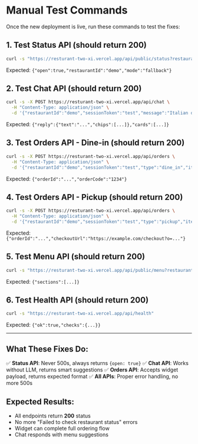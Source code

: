 # Manual Test Commands

Once the new deployment is live, run these commands to test the fixes:

## 1. Test Status API (should return 200)
```bash
curl -s "https://resturant-two-xi.vercel.app/api/public/status?restaurantId=demo"
```
Expected: `{"open":true,"restaurantId":"demo","mode":"fallback"}`

## 2. Test Chat API (should return 200)
```bash
curl -s -X POST https://resturant-two-xi.vercel.app/api/chat \
  -H "Content-Type: application/json" \
  -d '{"restaurantId":"demo","sessionToken":"test","message":"Italian dishes?"}'
```
Expected: `{"reply":{"text":"...","chips":[...]},"cards":[...]}`

## 3. Test Orders API - Dine-in (should return 200)
```bash
curl -s -X POST https://resturant-two-xi.vercel.app/api/orders \
  -H "Content-Type: application/json" \
  -d '{"restaurantId":"demo","sessionToken":"test","type":"dine_in","items":[{"itemId":"1","qty":1}]}'
```
Expected: `{"orderId":"...","orderCode":"1234"}`

## 4. Test Orders API - Pickup (should return 200)
```bash
curl -s -X POST https://resturant-two-xi.vercel.app/api/orders \
  -H "Content-Type: application/json" \
  -d '{"restaurantId":"demo","sessionToken":"test","type":"pickup","items":[{"itemId":"1","qty":1}]}'
```
Expected: `{"orderId":"...","checkoutUrl":"https://example.com/checkout?o=..."}`

## 5. Test Menu API (should return 200)
```bash
curl -s "https://resturant-two-xi.vercel.app/api/public/menu?restaurantId=demo"
```
Expected: `{"sections":[...]}`

## 6. Test Health API (should return 200)
```bash
curl -s "https://resturant-two-xi.vercel.app/api/health"
```
Expected: `{"ok":true,"checks":{...}}`

---

## What These Fixes Do:

✅ **Status API**: Never 500s, always returns `{open: true}`
✅ **Chat API**: Works without LLM, returns smart suggestions
✅ **Orders API**: Accepts widget payload, returns expected format
✅ **All APIs**: Proper error handling, no more 500s

## Expected Results:
- All endpoints return **200** status
- No more "Failed to check restaurant status" errors
- Widget can complete full ordering flow
- Chat responds with menu suggestions
